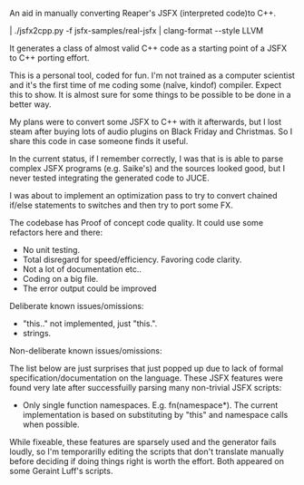 An aid in manually converting Reaper's JSFX (interpreted code)to C++.

| ./jsfx2cpp.py -f jsfx-samples/real-jsfx | clang-format --style LLVM

It generates a class of almost valid C++ code as a starting point of a JSFX to
C++ porting effort.

This is a personal tool, coded for fun. I'm not trained as a computer scientist
and it's the first time of me coding some (naîve, kindof) compiler. Expect this
to show. It is almost sure for some things to be possible to be done in a better
way.

My plans were to convert some JSFX to C++ with it afterwards, but I lost steam
after buying lots of audio plugins on Black Friday and Christmas. So I share
this code in case someone finds it useful.

In the current status, if I remember correctly, I was that is is able to parse
complex JSFX programs (e.g. Saike's) and the sources looked good, but I never
tested integrating the generated code to JUCE.

I was about to implement an optimization pass to try to convert chained if/else
statements to switches and then try to port some FX.

The codebase has Proof of concept code quality. It could use some refactors here
and there:

* No unit testing.
* Total disregard for speed/efficiency. Favoring code clarity.
* Not a lot of documentation etc..
* Coding on a big file.
* The error output could be improved

Deliberate known issues/omissions:

* "this.." not implemented, just "this.".
* strings.

Non-deliberate known issues/omissions:

The list below are just surprises that just popped up  due to lack of formal
specification/documentation on the language. These JSFX features were found very
late after successfuilly parsing many non-trivial JSFX scripts:

* Only single function namespaces. E.g. fn(namespace*). The current
  implementation is based on substituting by "this" and namespace calls when
  possible.

While fixeable, these features are sparsely used and the generator fails loudly,
so I'm temporarilly editing the scripts that don't translate manually before
deciding if doing things right is worth the effort. Both appeared on some
Geraint Luff's scripts.
